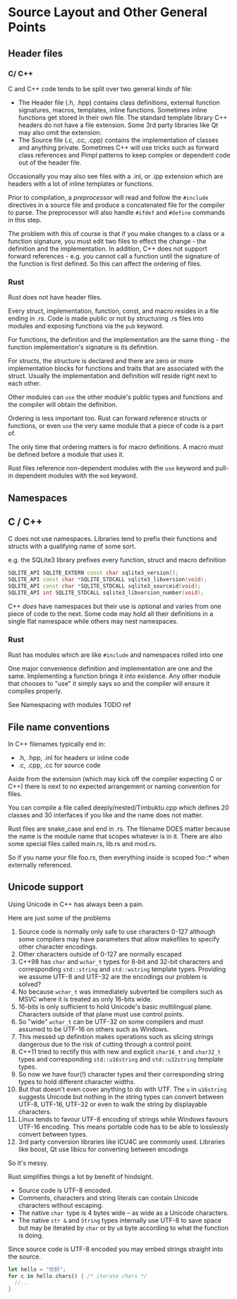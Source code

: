 # Source Layout and Other General Points

## Header files

### C/ C++

C and C++ code tends to be split over two general kinds of file:

* The Header file \(.h, .hpp\) contains class definitions, external function signatures, macros, templates, inline functions. Sometimes inline functions get stored in their own file. The standard template library C++ headers do not have a file extension. Some 3rd party libraries like Qt may also omit the extension.
* The Source file \(.c, .cc, .cpp\) contains the implementation of classes and anything private.  Sometimes C++ will use tricks such as forward class references and Pimpl patterns to keep complex or dependent code out of the header file.  

Occasionally you may also see files with a .inl, or .ipp extension which are headers with a lot of inline templates or functions. 

Prior to compilation, a _preprocessor_ will read and follow the `#include` directives in a source file and produce a concatenated file for the compiler to parse. The preprocessor will also handle `#ifdef` and `#define` commands in this step.

The problem with this of course is that if you make changes to a class or a function signature, you must edit two files to effect the change - the definition and the implementation. In addition, C++ does not support forward references - e.g. you cannot call a function until the signature of the function is first defined. So this can affect the ordering of files.

### Rust

Rust does not have header files. 

Every struct, implementation, function, const, and macro resides in a file ending in .rs. Code is made public or not by structuring .rs files into modules and exposing functions via the `pub` keyword.

For functions, the definition and the implementation are the same thing - the function implementation's signature is its definition.

For structs, the structure is declared and there are zero or more implementation blocks for functions and traits that are associated with the struct. Usually the implementation and definition will reside right next to each other.

Other modules can `use` the other module's public types and functions and the compiler will obtain the definition.

Ordering is less important too. Rust can forward reference structs or functions, or even `use` the very same module that a piece of code is a part of. 

The only time that ordering matters is for macro definitions. A macro must be defined before a module that uses it. 

Rust files reference non-dependent modules with the `use` keyword and pull-in dependent modules with the `mod` keyword.

## Namespaces

## C / C++

C does not use namespaces. Libraries tend to prefix their functions and structs with a qualifying name of some sort. 

e.g. the SQLite3 library prefixes every function,  struct and macro definition

```c++
SQLITE_API SQLITE_EXTERN const char sqlite3_version[];
SQLITE_API const char *SQLITE_STDCALL sqlite3_libversion(void);
SQLITE_API const char *SQLITE_STDCALL sqlite3_sourceid(void);
SQLITE_API int SQLITE_STDCALL sqlite3_libversion_number(void);
```

C++ _does_ have namespaces but their use is optional and varies from one piece of code to the next. Some code may hold all their definitions in a single flat namespace while others may nest namespaces. 

### Rust

Rust has modules which are like `#include` and namespaces rolled into one

One major convenience definition and implementation are one and the same. Implementing a function brings it into existence. Any other module that chooses to "use" it simply says so and the compiler will ensure it compiles properly.

See Namespacing with modules TODO ref

## File name conventions

In C++ filenames typically end in:

* .h, .hpp, .inl for headers or inline code
* .c, .cpp, .cc for source code

Aside from the extension \(which may kick off the compiler expecting C or C++\) there is next to no expected arrangement or naming convention for files.

You can compile a file called deeply/nested/Timbuktu.cpp which defines 20 classes and 30 interfaces if you like and the name does not matter.

Rust files are snake\_case and end in .rs.  The filename DOES matter because the name is the module name that scopes whatever is in it. There are also some special files called main.rs, lib.rs and mod.rs.

So if you name your file foo.rs, then everything inside is scoped foo::\* when externally referenced.

## Unicode support

Using Unicode in C++ has always been a pain. 

Here are just some of the problems

1. Source code is normally only safe to use characters 0-127 although some compilers may have parameters that allow makefiles to specify other character encodings. 
2. Other characters outside of 0-127 are normally escaped
3. C++98 has `char` and `wchar_t` types for 8-bit and 32-bit characters and corresponding `std::string` and `std::wstring` template types. Providing we assume UTF-8 and UTF-32 are the encodings our problem is solved?
4. No because `wchar_t` was immediately subverted be compilers such as MSVC where it is treated as only 16-bits wide.
5. 16-bits is only sufficient to hold Unicode's basic multilingual plane. Characters outside of that plane must use control points.
6. So  "wide" `wchar_t` can be UTF-32 on some compilers and must assumed to be UTF-16 on others such as Windows.
7. This messed up definition makes operations such as slicing strings dangerous due to the risk of cutting through a control point.
8. C++11 tried to rectify this with new and explicit `char16_t` and `char32_t` types and corresponding `std::u16string` and `std::u32string` template types.
9. So now we have four(!) character types and their corresponding string types to hold different character widths.
10. But that doesn't even cover anything to do with UTF. The `u` in `u16string` suggests Unicode but nothing in the string types can convert between UTF-8, UTF-16, UTF-32 or even to walk the string by displayable characters.
11. Linux tends to favour UTF-8 encoding of strings while Windows favours UTF-16 encoding. This means portable code has to be able to losslessly convert between types.
12. 3rd party conversion libraries like ICU4C are commonly used. Libraries like boost, Qt use libicu for converting between encodings

So it's messy.

Rust simplifies things a lot by benefit of hindsight.

* Source code is UTF-8 encoded.
* Comments, characters and string literals can contain Unicode characters without escaping.
* The native `char `type is 4 bytes wide – as wide as a Unicode characters.
* The native `str &` and `String` types internally use UTF-8 to save space but may be iterated by `char` or by `u8` byte according to what the function is doing.

Since source code is UTF-8 encoded you may embed strings straight into the source.

```rust
let hello = "你好";
for c in hello.chars() { /* iterate chars */
  //...
}
```



